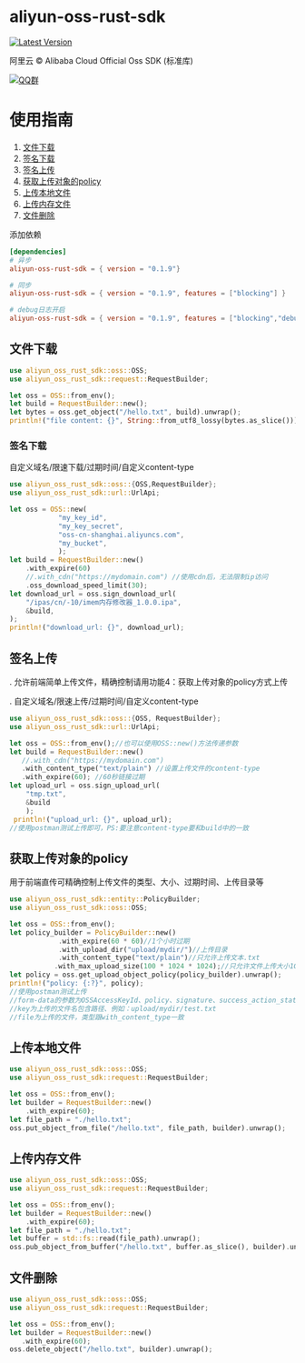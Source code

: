 # aliyun-oss-rust-sdk
[![Latest Version](https://img.shields.io/crates/v/aliyun-oss-rust-sdk.svg)](https://crates.io/crates/aliyun-oss-rust-sdk)

阿里云 © Alibaba Cloud Official Oss SDK (标准库)

[![QQ群](https://img.shields.io/badge/QQ%E7%BE%A4-799168925-blue)](http://qm.qq.com/cgi-bin/qm/qr?_wv=1027&k=dLoye8pBcO60zGzqLjGO0l-GgMIaf6wQ&authKey=LfxBdZ5A%2F9eWJbKpzTcuWPjmQu5UdIJ3TVTpqRAQYkCID50WLkYoIXcGxGKzupG3&noverify=0&group_code=799168925)

# 使用指南

1. [文件下载](#文件下载)
2. [签名下载](#签名下载)
3. [签名上传](#签名上传)
4. [获取上传对象的policy](#获取上传对象的policy)
5. [上传本地文件](#上传本地文件)
6. [上传内存文件](#上传内存文件)
7. [文件删除](#文件删除)

添加依赖
```toml
[dependencies]
# 异步
aliyun-oss-rust-sdk = { version = "0.1.9"}

# 同步
aliyun-oss-rust-sdk = { version = "0.1.9", features = ["blocking"] }

# debug日志开启
aliyun-oss-rust-sdk = { version = "0.1.9", features = ["blocking","debug-print"] }
```

## 文件下载
```rust
use aliyun_oss_rust_sdk::oss::OSS;
use aliyun_oss_rust_sdk::request::RequestBuilder;

let oss = OSS::from_env();
let build = RequestBuilder::new();
let bytes = oss.get_object("/hello.txt", build).unwrap();
println!("file content: {}", String::from_utf8_lossy(bytes.as_slice()));
```

### 签名下载
自定义域名/限速下载/过期时间/自定义content-type
```rust
use aliyun_oss_rust_sdk::oss::{OSS,RequestBuilder};
use aliyun_oss_rust_sdk::url::UrlApi;

let oss = OSS::new(
            "my_key_id",
            "my_key_secret",
            "oss-cn-shanghai.aliyuncs.com",
            "my_bucket",
            );
let build = RequestBuilder::new()
    .with_expire(60)
    //.with_cdn("https://mydomain.com") //使用cdn后，无法限制ip访问
    .oss_download_speed_limit(30);
let download_url = oss.sign_download_url(
    "/ipas/cn/-10/imem内存修改器_1.0.0.ipa",
    &build,
);
println!("download_url: {}", download_url);
```
## 签名上传
. 允许前端简单上传文件，精确控制请用功能4：获取上传对象的policy方式上传

. 自定义域名/限速上传/过期时间/自定义content-type
```rust
use aliyun_oss_rust_sdk::oss::{OSS, RequestBuilder};
use aliyun_oss_rust_sdk::url::UrlApi;

let oss = OSS::from_env();//也可以使用OSS::new()方法传递参数
let build = RequestBuilder::new()
   //.with_cdn("https://mydomain.com")
   .with_content_type("text/plain") //设置上传文件的content-type
   .with_expire(60); //60秒链接过期
let upload_url = oss.sign_upload_url(
    "tmp.txt",
    &build
    );
 println!("upload_url: {}", upload_url);
//使用postman测试上传即可，PS:要注意content-type要和build中的一致
```

## 获取上传对象的policy
用于前端直传可精确控制上传文件的类型、大小、过期时间、上传目录等
```rust
use aliyun_oss_rust_sdk::entity::PolicyBuilder;
use aliyun_oss_rust_sdk::oss::OSS;

let oss = OSS::from_env();
let policy_builder = PolicyBuilder::new()
            .with_expire(60 * 60)//1个小时过期
            .with_upload_dir("upload/mydir/")//上传目录
            .with_content_type("text/plain")//只允许上传文本.txt
           .with_max_upload_size(100 * 1024 * 1024);//只允许文件上传大小1G以内
let policy = oss.get_upload_object_policy(policy_builder).unwrap();
println!("policy: {:?}", policy);
//使用postman测试上传
//form-data的参数为OSSAccessKeyId、policy、signature、success_action_status、key、file
//key为上传的文件名包含路径、例如：upload/mydir/test.txt
//file为上传的文件，类型跟with_content_type一致
```

## 上传本地文件
```rust
use aliyun_oss_rust_sdk::oss::OSS;
use aliyun_oss_rust_sdk::request::RequestBuilder;

let oss = OSS::from_env();
let builder = RequestBuilder::new()
    .with_expire(60);
let file_path = "./hello.txt";
oss.put_object_from_file("/hello.txt", file_path, builder).unwrap();
```
## 上传内存文件
```rust
use aliyun_oss_rust_sdk::oss::OSS;
use aliyun_oss_rust_sdk::request::RequestBuilder;

let oss = OSS::from_env();
let builder = RequestBuilder::new()
    .with_expire(60);
let file_path = "./hello.txt";
let buffer = std::fs::read(file_path).unwrap();
oss.pub_object_from_buffer("/hello.txt", buffer.as_slice(), builder).unwrap();
```
## 文件删除
```rust
use aliyun_oss_rust_sdk::oss::OSS;
use aliyun_oss_rust_sdk::request::RequestBuilder;

let oss = OSS::from_env();
let builder = RequestBuilder::new()
   .with_expire(60);
oss.delete_object("/hello.txt", builder).unwrap();
```

